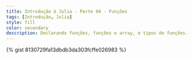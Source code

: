 ```yaml
---
title: Introdução à Julia - Parte 04 - Funções
tags: [Introdução, Julia]
style: fill
color: secondary
description: Declarando funções, funções e array, e tipos de funções.
---
```


{% gist 8130729fa13dbdb3da303fcffe026983 %}
